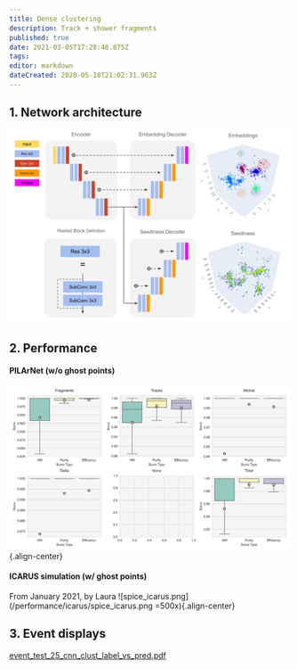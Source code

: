 ```yaml
---
title: Dense clustering
description: Track + shower fragments
published: true
date: 2021-03-05T17:28:48.875Z
tags: 
editor: markdown
dateCreated: 2020-05-18T21:02:31.963Z
---
```


## 1. Network architecture
![spice_architecture.png](/architectures/spice_architecture.png)

## 2. Performance
#### PILArNet (w/o ghost points)
![f32d6_boxplot.png](/performance/f32d6_boxplot.png){.align-center}

#### ICARUS simulation (w/ ghost points)
From January 2021, by Laura
![spice_icarus.png](/performance/icarus/spice_icarus.png =500x){.align-center}

## 3. Event displays

[event_test_25_cnn_clust_label_vs_pred.pdf](/event_displays/event_test_25_cnn_clust_label_vs_pred.pdf)